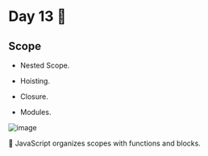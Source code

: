 # Day 13 🤩


##  Scope 


* Nested Scope.

* Hoisting.

* Closure.
  
* Modules.

![image](https://github.com/aya-thafer2/Mastering-JavaScript-in-20-Days/assets/121509832/c652dfde-12b8-4a43-9adc-c369aafb8ece)

📌 JavaScript organizes scopes with functions and blocks.








